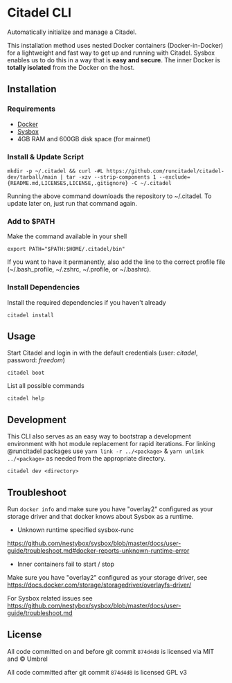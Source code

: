 # Citadel CLI

Automatically initialize and manage a Citadel.

This installation method uses nested Docker containers (Docker-in-Docker) for a lightweight and fast way to get up and running with Citadel.
Sysbox enables us to do this in a way that is **easy and secure**. The inner Docker is **totally isolated** from the Docker on the host.

## Installation

### Requirements

- [Docker](https://docs.docker.com/get-docker/)
- [Sysbox](https://github.com/nestybox/sysbox/blob/master/docs/user-guide/install-package.md)
- 4GB RAM and 600GB disk space (for mainnet)

### Install & Update Script

```shell
mkdir -p ~/.citadel && curl -#L https://github.com/runcitadel/citadel-dev/tarball/main | tar -xzv --strip-components 1 --exclude={README.md,LICENSES,LICENSE,.gitignore} -C ~/.citadel
```

Running the above command downloads the repository to ~/.citadel. To update later on, just run that command again.

### Add to $PATH

Make the command available in your shell

```shell
export PATH="$PATH:$HOME/.citadel/bin"
```

If you want to have it permanently, also add the line to the correct profile file (~/.bash_profile, ~/.zshrc, ~/.profile, or ~/.bashrc).

### Install Dependencies

Install the required dependencies if you haven't already

```
citadel install
```

## Usage

Start Citadel and login in with the default credentials (user: _citadel_, password: _freedom_)

```shell
citadel boot
```

List all possible commands

```shell
citadel help
```

## Development

This CLI also serves as an easy way to bootstrap a development environment with hot module replacement for rapid iterations.
For linking @runcitadel packages use `yarn link -r ../<package>` & `yarn unlink ../<package>` as needed from the appropriate directory.

```shell
citadel dev <directory>
```

## Troubleshoot

Run `docker info` and make sure you have "overlay2" configured as your storage driver and that docker knows about Sysbox as a runtime.

- Unknown runtime specified sysbox-runc

https://github.com/nestybox/sysbox/blob/master/docs/user-guide/troubleshoot.md#docker-reports-unknown-runtime-error

- Inner containers fail to start / stop

Make sure you have "overlay2" configured as your storage driver, see https://docs.docker.com/storage/storagedriver/overlayfs-driver/

For Sysbox related issues see https://github.com/nestybox/sysbox/blob/master/docs/user-guide/troubleshoot.md

## License

All code committed on and before git commit `874d4d8` is licensed via MIT and © Umbrel

All code committed after git commit `874d4d8` is licensed GPL v3

